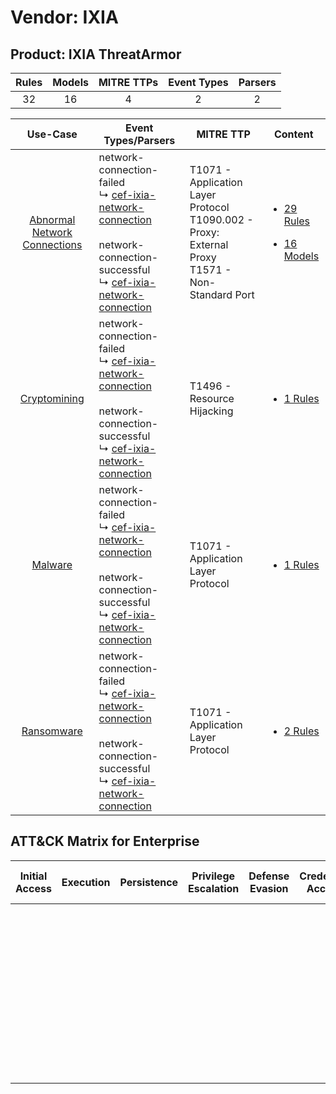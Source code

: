 Vendor: IXIA
============
Product: IXIA ThreatArmor
-------------------------
| Rules | Models | MITRE TTPs | Event Types | Parsers |
|:-----:|:------:|:----------:|:-----------:|:-------:|
|  32   |   16   |     4      |      2      |    2    |

|                                       Use-Case                                       | Event Types/Parsers                                                                                                                                                                                                                                      | MITRE TTP                                                                                                | Content                                                                                                                         |
|:------------------------------------------------------------------------------------:| -------------------------------------------------------------------------------------------------------------------------------------------------------------------------------------------------------------------------------------------------------- | -------------------------------------------------------------------------------------------------------- | ------------------------------------------------------------------------------------------------------------------------------- |
| [Abnormal Network Connections](../../../UseCases/uc_abnormal_network_connections.md) |  network-connection-failed<br> ↳ [cef-ixia-network-connection](Parsers/parserContent_cef-ixia-network-connection.md)<br><br> network-connection-successful<br> ↳ [cef-ixia-network-connection](Parsers/parserContent_cef-ixia-network-connection.md)<br> | T1071 - Application Layer Protocol<br>T1090.002 - Proxy: External Proxy<br>T1571 - Non-Standard Port<br> | [<ul><li>29 Rules</li></ul><ul><li>16 Models</li></ul>](Rules_Models/r_m_ixia_ixia_threatarmor_Abnormal_Network_Connections.md) |
|                 [Cryptomining](../../../UseCases/uc_cryptomining.md)                 |  network-connection-failed<br> ↳ [cef-ixia-network-connection](Parsers/parserContent_cef-ixia-network-connection.md)<br><br> network-connection-successful<br> ↳ [cef-ixia-network-connection](Parsers/parserContent_cef-ixia-network-connection.md)<br> | T1496 - Resource Hijacking<br>                                                                           | [<ul><li>1 Rules</li></ul>](Rules_Models/r_m_ixia_ixia_threatarmor_Cryptomining.md)                                             |
|                      [Malware](../../../UseCases/uc_malware.md)                      |  network-connection-failed<br> ↳ [cef-ixia-network-connection](Parsers/parserContent_cef-ixia-network-connection.md)<br><br> network-connection-successful<br> ↳ [cef-ixia-network-connection](Parsers/parserContent_cef-ixia-network-connection.md)<br> | T1071 - Application Layer Protocol<br>                                                                   | [<ul><li>1 Rules</li></ul>](Rules_Models/r_m_ixia_ixia_threatarmor_Malware.md)                                                  |
|                   [Ransomware](../../../UseCases/uc_ransomware.md)                   |  network-connection-failed<br> ↳ [cef-ixia-network-connection](Parsers/parserContent_cef-ixia-network-connection.md)<br><br> network-connection-successful<br> ↳ [cef-ixia-network-connection](Parsers/parserContent_cef-ixia-network-connection.md)<br> | T1071 - Application Layer Protocol<br>                                                                   | [<ul><li>2 Rules</li></ul>](Rules_Models/r_m_ixia_ixia_threatarmor_Ransomware.md)                                               |

ATT&CK Matrix for Enterprise
----------------------------
| Initial Access | Execution | Persistence | Privilege Escalation | Defense Evasion | Credential Access | Discovery | Lateral Movement | Collection | Command and Control                                                                                                                                                                                                                                                                           | Exfiltration | Impact                                                                  |
| -------------- | --------- | ----------- | -------------------- | --------------- | ----------------- | --------- | ---------------- | ---------- | --------------------------------------------------------------------------------------------------------------------------------------------------------------------------------------------------------------------------------------------------------------------------------------------- | ------------ | ----------------------------------------------------------------------- |
|                |           |             |                      |                 |                   |           |                  |            | [Non-Standard Port](https://attack.mitre.org/techniques/T1571)<br><br>[Proxy: External Proxy](https://attack.mitre.org/techniques/T1090/002)<br><br>[Application Layer Protocol](https://attack.mitre.org/techniques/T1071)<br><br>[Proxy](https://attack.mitre.org/techniques/T1090)<br><br> |              | [Resource Hijacking](https://attack.mitre.org/techniques/T1496)<br><br> |